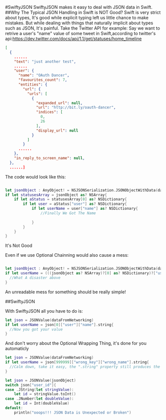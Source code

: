 #SwiftyJSON
SwiftyJSON makes it easy to deal with JSON data in Swift.
##Why The Typical JSON Handling in Swift is NOT Good?
Swift is very strict about types, It's good while explicit typing left us little chance to make mistakes. 
But while dealing with things that naturally implicit about types such as JSON, It's painful.
Take the Twitter API for example:
Say we want to retrive a user's "name" value of some tweet in Swift,according to twitter's api:https://dev.twitter.com/docs/api/1.1/get/statuses/home_timeline

```JSON
[
  {
    ......
    "text": "just another test",
    ......
    "user": {
      "name": "OAuth Dancer",
      "favourites_count": 7,
      "entities": {
        "url": {
          "urls": [
            {
              "expanded_url": null,
              "url": "http://bit.ly/oauth-dancer",
              "indices": [
                0,
                26
              ],
              "display_url": null
            }
          ]
        }
      ......
    },
    "in_reply_to_screen_name": null,
  },
  ......]
```

The code would look like this:

```swift

let jsonObject : AnyObject! = NSJSONSerialization.JSONObjectWithData(dataFromTwitter, options: NSJSONReadingOptions.MutableContainers, error: nil)
if let statusesArray = jsonObject as? NSArray{
    if let aStatus = statusesArray[0] as? NSDictionary{
        if let user = aStatus["user"] as? NSDictionary{
            if let userName = user["name"] as? NSDictionary{
                //Finally We Got The Name
                
            }
        }
    }
}

```
It's Not Good

Even if we use Optional Chainning would also cause a mess:

```swift

let jsonObject : AnyObject! = NSJSONSerialization.JSONObjectWithData(dataFromTwitter, options: NSJSONReadingOptions.MutableContainers, error: nil)
if let userName = (((jsonObject as? NSArray)?[0] as? NSDictionary)?["user"] as? NSDictionary)?["name"]{
  //What A disaster above
}

```
An unreadable mess for something should be really simple!

##SwiftyJSON

With SwiftyJSON all you have to do is:

```swift
let json = JSONValue(dataFromNetworking)
if let userName = json[0]["user"]["name"].string{
  //Now you got your value
}
```

And don't worry about the Optional Wrapping Thing, it's done for you automaticly

```swift
let json = JSONValue(dataFromNetworking)
if let userName = json[999999]["wrong_key"]["wrong_name"].string{
  //Calm down, take it easy, the ".string" property still produces the correct Optional String type with safety
}

```
```swift
let json = JSONValue(jsonObject)
switch json["user_id"]{
case .JString(let stringValue):
    let id = stringValue.toInt()
case .JNumber(let doubleValue):
    let id = Int(doubleValue)
default:
    println("ooops!!! JSON Data is Unexpected or Broken")

```
